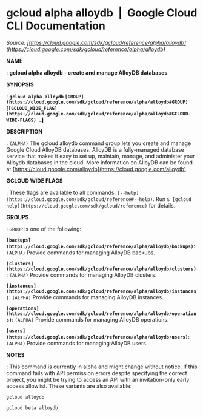 # gcloud alpha alloydb  |  Google Cloud CLI Documentation

*Source: [https://cloud.google.com/sdk/gcloud/reference/alpha/alloydb](https://cloud.google.com/sdk/gcloud/reference/alpha/alloydb)*

**NAME**

: **gcloud alpha alloydb - create and manage AlloyDB databases**

**SYNOPSIS**

: **`gcloud alpha alloydb` `[GROUP](https://cloud.google.com/sdk/gcloud/reference/alpha/alloydb#GROUP)` [`[GCLOUD_WIDE_FLAG](https://cloud.google.com/sdk/gcloud/reference/alpha/alloydb#GCLOUD-WIDE-FLAGS) …`]**

**DESCRIPTION**

: `(ALPHA)` The gcloud alloydb command group lets you create and manage
Google Cloud AlloyDB databases.
AlloyDB is a fully-managed database service that makes it easy to set up,
maintain, manage, and administer your Alloydb databases in the cloud.
More information on AlloyDB can be found at [https://cloud.google.com/alloydb](https://cloud.google.com/alloydb)

**GCLOUD WIDE FLAGS**

: These flags are available to all commands: `[--help](https://cloud.google.com/sdk/gcloud/reference#--help)`.
Run `$ [gcloud help](https://cloud.google.com/sdk/gcloud/reference)` for details.

**GROUPS**

: ``GROUP`` is one of the following:

**`[backups](https://cloud.google.com/sdk/gcloud/reference/alpha/alloydb/backups)`**:
`(ALPHA)` Provide commands for managing AlloyDB backups.

**`[clusters](https://cloud.google.com/sdk/gcloud/reference/alpha/alloydb/clusters)`**:
`(ALPHA)` Provide commands for managing AlloyDB clusters.

**`[instances](https://cloud.google.com/sdk/gcloud/reference/alpha/alloydb/instances)`**:
`(ALPHA)` Provide commands for managing AlloyDB instances.

**`[operations](https://cloud.google.com/sdk/gcloud/reference/alpha/alloydb/operations)`**:
`(ALPHA)` Provide commands for managing AlloyDB operations.

**`[users](https://cloud.google.com/sdk/gcloud/reference/alpha/alloydb/users)`**:
`(ALPHA)` Provide commands for managing AlloyDB users.

**NOTES**

: This command is currently in alpha and might change without notice. If this
command fails with API permission errors despite specifying the correct project,
you might be trying to access an API with an invitation-only early access
allowlist. These variants are also available:

```
gcloud alloydb
```

```
gcloud beta alloydb
```
